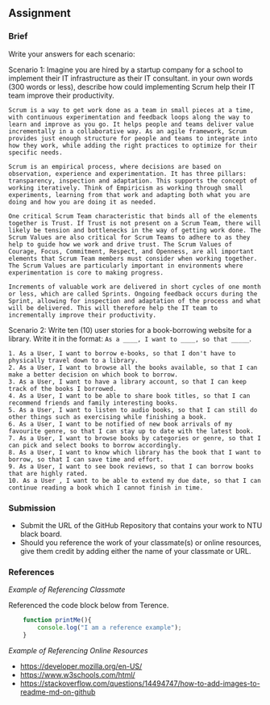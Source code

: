 ## Assignment

### Brief

Write your answers for each scenario:

Scenario 1:
Imagine you are hired by a startup company for a school to implement their IT infrastructure as their IT consultant. in your own words (300 words or less), describe how could implementing Scrum help their IT team improve their productivity.

```
Scrum is a way to get work done as a team in small pieces at a time, with continuous experimentation and feedback loops along the way to learn and improve as you go. It helps people and teams deliver value incrementally in a collaborative way. As an agile framework, Scrum provides just enough structure for people and teams to integrate into how they work, while adding the right practices to optimize for their specific needs.

Scrum is an empirical process, where decisions are based on observation, experience and experimentation. It has three pillars: transparency, inspection and adaptation. This supports the concept of working iteratively. Think of Empiricism as working through small experiments, learning from that work and adapting both what you are doing and how you are doing it as needed.

One critical Scrum Team characteristic that binds all of the elements together is Trust. If Trust is not present on a Scrum Team, there will likely be tension and bottlenecks in the way of getting work done. The Scrum Values are also critical for Scrum Teams to adhere to as they help to guide how we work and drive trust. The Scrum Values of Courage, Focus, Commitment, Respect, and Openness, are all important elements that Scrum Team members must consider when working together. The Scrum Values are particularly important in environments where experimentation is core to making progress.

Increments of valuable work are delivered in short cycles of one month or less, which are called Sprints. Ongoing feedback occurs during the Sprint, allowing for inspection and adaptation of the process and what will be delivered. This will therefore help the IT team to incrementally improve their productivity.
```

Scenario 2:
Write ten (10) user stories for a book-borrowing website for a library. Write it in the format: `As a ____, I want to ____, so that _____`.

```
1. As a User, I want to borrow e-books, so that I don't have to physically travel down to a library.
2. As a User, I want to browse all the books available, so that I can make a better decision on which book to borrow. 
3. As a User, I want to have a library account, so that I can keep track of the books I borrowed.
4. As a User, I want to be able to share book titles, so that I can recommend friends and family interesting books. 
5. As a User, I want to listen to audio books, so that I can still do other things such as exercising while finishing a book. 
6. As a User, I want to be notified of new book arrivals of my favourite genre, so that I can stay up to date with the latest book. 
7. As a User, I want to browse books by categories or genre, so that I can pick and select books to borrow accordingly. 
8. As a User, I want to know which library has the book that I want to borrow, so that I can save time and effort. 
9. As a User, I want to see book reviews, so that I can borrow books that are highly rated. 
10. As a User , I want to be able to extend my due date, so that I can continue reading a book which I cannot finish in time.
```


### Submission 

- Submit the URL of the GitHub Repository that contains your work to NTU black board.
- Should you reference the work of your classmate(s) or online resources, give them credit by adding either the name of your classmate or URL. 


### References

_Example of Referencing Classmate_

Referenced the code block below from Terence.
```js
    function printMe(){
        console.log("I am a reference example");
    }
```

_Example of Referencing Online Resources_

- https://developer.mozilla.org/en-US/
- https://www.w3schools.com/html/
- https://stackoverflow.com/questions/14494747/how-to-add-images-to-readme-md-on-github

